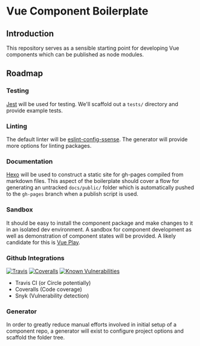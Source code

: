 # Vue Component Boilerplate

## Introduction

This repository serves as a sensible starting point for developing Vue components which can be published as node modules.

## Roadmap

### Testing

[Jest](https://facebook.github.io/jest/) will be used for testing. We'll scaffold out a `tests/` directory and provide example tests.

### Linting

The default linter will be [eslint-config-ssense](https://www.npmjs.com/package/eslint-config-ssense). The generator will provide more options for linting packages.

### Documentation

[Hexo](https://hexo.io/) will be used to construct a static site for gh-pages compiled from markdown files. This aspect of the boilerplate should cover a flow for generating an untracked `docs/public/` folder which is automatically pushed to the `gh-pages` branch when a publish script is used.

### Sandbox

It should be easy to install the component package and make changes to it in an isolated dev environment. A sandbox for component development as well as demonstration of component states will be provided. A likely candidate for this is [Vue Play](https://github.com/vue-play/vue-play).

### Github Integrations

[![Travis](https://img.shields.io/travis/rust-lang/rust.svg)]()
[![Coveralls](https://img.shields.io/coveralls/jekyll/jekyll.svg)]()
[![Known Vulnerabilities](https://snyk.io/test/npm/@ssense/cucumber-testrail-sync/badge.svg)]()

* Travis CI (or Circle potentially)
* Coveralls (Code coverage)
* Snyk (Vulnerability detection)

### Generator

In order to greatly reduce manual efforts involved in initial setup of a component repo, a generator will exist to configure project options and scaffold the folder tree.
